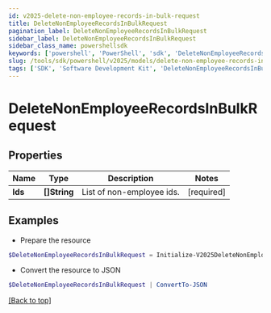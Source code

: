 ```yaml
---
id: v2025-delete-non-employee-records-in-bulk-request
title: DeleteNonEmployeeRecordsInBulkRequest
pagination_label: DeleteNonEmployeeRecordsInBulkRequest
sidebar_label: DeleteNonEmployeeRecordsInBulkRequest
sidebar_class_name: powershellsdk
keywords: ['powershell', 'PowerShell', 'sdk', 'DeleteNonEmployeeRecordsInBulkRequest', 'V2025DeleteNonEmployeeRecordsInBulkRequest'] 
slug: /tools/sdk/powershell/v2025/models/delete-non-employee-records-in-bulk-request
tags: ['SDK', 'Software Development Kit', 'DeleteNonEmployeeRecordsInBulkRequest', 'V2025DeleteNonEmployeeRecordsInBulkRequest']
---
```



# DeleteNonEmployeeRecordsInBulkRequest

## Properties

Name | Type | Description | Notes
------------ | ------------- | ------------- | -------------
**Ids** | **[]String** | List of non-employee ids. | [required]

## Examples

- Prepare the resource
```powershell
$DeleteNonEmployeeRecordsInBulkRequest = Initialize-V2025DeleteNonEmployeeRecordsInBulkRequest  -Ids [2b838de9-db9b-abcf-e646-d4f274ad4238, 2d838de9-db9b-abcf-e646-d4f274ad4238]
```

- Convert the resource to JSON
```powershell
$DeleteNonEmployeeRecordsInBulkRequest | ConvertTo-JSON
```


[[Back to top]](#) 

